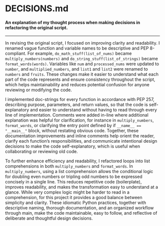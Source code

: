 # DECISIONS.md

#### An explanation of my thought process when making decisions in refactoring the original script.

----------

In revising the original script, I focused on improving clarity and readability. I renamed vague function and variable names to be descriptive and PEP 8-compliant. For example, `do_math_stuff(list_of_nums)` became `multiply_numbers(numbers)` and `do_string_stuff(list_of_strings)` became `format_words(words)`. Variables like `num` and `processed_nums` were updated to `number`, and `multiplied_numbers`, and `list1` and `list2` were renamed to `numbers` and `fruits`. These changes make it easier to understand what each part of the code represents and ensure consistency throughout the script, which helps maintainability and reduces potential confusion for anyone reviewing or modifying the code.

I implemented doc-strings for every function in accordance with PEP 257, describing purpose, parameters, and return values, so that the code is self-explanatory and easier to understand without having to read through every line of implementation. Comments were added in-line where additional explanation was helpful for clarification, for instance in `multiply_numbers`, `format_words`, or clarifying the entry point defined by if `__name__ == "__main__"` block, without restating obvious code. Together, these documentation improvements and inline comments help orient the reader, clarify each function’s responsibilities, and communicate intentional design decisions to make the code self-explanatory, which is useful when collaborating or reviewing old code.

To further enhance efficiency and readability, I refactored loops into list comprehensions in both `multiply_numbers` and `format_words`. In `multiply_numbers`, using a list comprehension allows the conditional logic for doubling even numbers or tripling odd numbers to be expressed concisely in a single line. This reduces repetitive code (boilerplate), improves readability, and makes the transformation easy to understand at a glance. While very complex logic might be harder to read in a comprehension, for this project it provides a good balance between simplicity and clarity. These idiomatic Python practices, together with descriptive naming, thorough documentation, and an organized workflow through main, make the code maintainable, easy to follow, and reflective of deliberate and thoughtful design decisions.